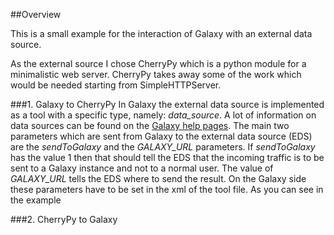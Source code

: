 ##Overview

This is a small example for the interaction of Galaxy with an external data source. 

As the external source I chose CherryPy which is a python module for a minimalistic web server. CherryPy takes away some of the work which would be needed starting from SimpleHTTPServer.

###1. Galaxy to CherryPy
In Galaxy the external data source is implemented as a tool with a specific type, namely: *data_source*. A lot of information on data sources can be found on the [Galaxy help pages](https://wiki.galaxyproject.org/Admin/Internals/DataSources).
The main two parameters which are sent from Galaxy to the external data source (EDS) are the *sendToGalaxy* and the *GALAXY_URL* parameters. If *sendToGalaxy* has the value 1 then that should tell the EDS that the incoming traffic is to be sent to a Galaxy instance and not to a normal user. The value of *GALAXY_URL* tells the EDS where to send the result. On the Galaxy side these parameters have to be set in the xml of the tool file. As you can see in the example  

###2. CherryPy to Galaxy

